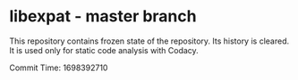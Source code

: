 # libexpat - master branch

This repository contains frozen state of the repository.
Its history is cleared. It is used only for static code
analysis with Codacy.

Commit Time: 1698392710